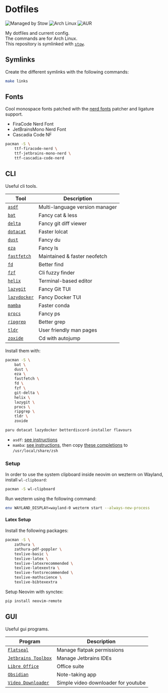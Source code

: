 # Dotfiles

![Managed by Stow](https://img.shields.io/badge/Managed%20by-Stow-red?style=flat-square)
![Arch Linux](https://img.shields.io/badge/OS-Arch%20Linux-blue?logo=arch-linux&style=flat-square)
![AUR](https://img.shields.io/badge/AUR-Packages-blue?logo=arch-linux&style=flat-square)

My dotfiles and current config.\
The commands are for Arch Linux.\
This repository is symlinked with [`stow`](https://www.gnu.org/software/stow/).

## Symlinks

Create the different symlinks with the following commands:

```bash
make links
```

## Fonts

Cool monospace fonts patched with the [nerd fonts](https://www.nerdfonts.com/) patcher and ligature support.

- FiraCode Nerd Font
- JetBrainsMono Nerd Font
- Cascadia Code NF

```bash
pacman -S \
    ttf-firacode-nerd \
    ttf-jetbrains-mono-nerd \
    ttf-cascadia-code-nerd
```

## CLI

Useful cli tools.

| Tool                                                                          | Description                    |
| ----------------------------------------------------------------------------- | ------------------------------ |
| [`asdf`](https://github.com/asdf-vm/asdf)                                     | Multi-language version manager |
| [`bat`](https://github.com/sharkdp/bat)                                       | Fancy cat & less               |
| [`delta`](https://github.com/dandavison/delta)                                | Fancy git diff viewer          |
| [`dotacat`](https://gitlab.scd31.com/stephen/dotacat)                         | Faster lolcat                  |
| [`dust`](https://github.com/bootandy/dust)                                    | Fancy du                       |
| [`eza`](https://github.com/eza-community/eza)                                 | Fancy ls                       |
| [`fastfetch`](https://github.com/fastfetch-cli/fastfetch)                     | Maintained & faster neofetch   |
| [`fd`](https://github.com/sharkdp/fd)                                         | Better find                    |
| [`fzf`](https://github.com/junegunn/fzf)                                      | Cli fuzzy finder               |
| [`helix`](https://helix-editor.com/)                                          | Terminal-based editor          |
| [`lazygit`](https://github.com/jesseduffield/lazygit)                         | Fancy Git TUI                  |
| [`lazydocker`](https://github.com/jesseduffield/lazydocker)                   | Fancy Docker TUI               |
| [`mamba`](https://mamba.readthedocs.io/en/latest/user_guide/mamba.html#mamba) | Faster conda                   |
| [`procs`](https://github.com/dalance/procs)                                   | Fancy ps                       |
| [`ripgrep`](https://github.com/BurntSushi/ripgrep)                            | Better grep                    |
| [`tldr`](https://github.com/tldr-pages/tldr)                                  | User friendly man pages        |
| [`zoxide`](https://github.com/ajeetdsouza/zoxide)                             | Cd with autojump               |

Install them with:

```bash
pacman -S \
    bat \
    dust \
    eza \
    fastfetch \
    fd \
    fzf \
    git-delta \
    helix \
    lazygit \
    procs \
    ripgrep \
    tldr \
    zoxide

paru dotacat lazydocker betterdiscord-installer flavours
```

- `asdf`: [see instructions](https://asdf-vm.com/guide/getting-started.html#_2-download-asdf)
- `mamba`: [see instructions](https://github.com/conda-forge/miniforge), then copy [these completions](https://github.com/conda-incubator/conda-zsh-completion) to `/usr/local/share/zsh`

### Setup

In order to use the system clipboard inside neovim on wezterm on Wayland, install `wl-clipboard`:

```bash
pacman -S wl-clipboard
```

Run wezterm using the following command:

```bash
env WAYLAND_DISPLAY=wayland-0 wezterm start --always-new-process
```

#### Latex Setup

Install the following packages:

```bash
pacman -S \
    zathura \
    zathura-pdf-poppler \
    texlive-basic \
    texlive-latex \
    texlive-latexrecommended \
    texlive-latexextra \
    texlive-fontsrecommended \
    texlive-mathscience \
    texlive-bibtexextra
```

Setup Neovim with synctex:

```bash
pip install neovim-remote
```

## GUI

Useful gui programs.

| Program                                                                         | Description                         |
| ------------------------------------------------------------------------------- | ----------------------------------- |
| [`Flatseal`](https://flathub.org/apps/com.github.tchx84.Flatseal)               | Manage flatpak permissions          |
| [`Jetbrains Toolbox`](https://www.jetbrains.com/toolbox-app/)                   | Manage Jetbrains IDEs               |
| [`Libre Office`](https://www.libreoffice.org/)                                  | Office suite                        |
| [`Obsidian`](https://obsidian.md/)                                              | Note-taking app                     |
| [`Video Downloader`](https://flathub.org/apps/com.github.unrud.VideoDownloader) | Simple video downloader for youtube |

